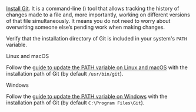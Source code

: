 [Install Git](https://git-scm.com/book/en/v2/Getting-Started-Installing-Git). It is a command-line
() tool that allows tracking the history of changes made to a file and, more
importantly, working on different versions of that file simultaneously. It means you do not need to
worry about overwriting someone else’s pending work when making changes.

Verify that the installation directory of Git is included in your system's `PATH` variable.

Linux and macOS

Follow the [guide to update the PATH variable on Linux and macOS](https://unix.stackexchange.com/a/26059) with the installation path of Git (by default
`/usr/bin/git`).

Windows

Follow the [guide to update the PATH variable on Windows](https://www.howtogeek.com/118594/how-to-edit-your-system-path-for-easy-command-line-access/)
with the installation path of Git (by default `C:\Program Files\Git`).

